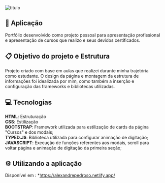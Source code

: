 <img src="https://i.ibb.co/GpCnz7V/titulo.png" alt="titulo">

## :link: Aplicação
Portfólio desenvolvido como projeto pessoal para apresentação profissional e apresentação de cursos que realizo e seus devidos certificados.

## :clipboard:	Objetivo do projeto e Estrutura
Projeto criado com base em aulas que realizei durante minha trajetória como estudante. O design da página e montagem da estrutura de informações
foi idealizada por mim, como também a inserção e configuração das frameworks e bibliotecas utilizadas.

## :computer:	Tecnologias
__HTML__: Estruturação</br>
__CSS__: Estilização</br>
__BOOTSTRAP__: Framework utilizada para estilização de cards da página "Cursos" e dos modais;</br>
__TYPED.JS__: Biblioteca utilizada para configurar animação de digitação;</br>
__JAVASCRIPT__: Execução de funções referentes aos modais, scroll para voltar página e animação de digitação da primeira seção;
## ⚙️	Utilizando a aplicação

Disponível em : *https://alexandrepedroso.netlify.app/

